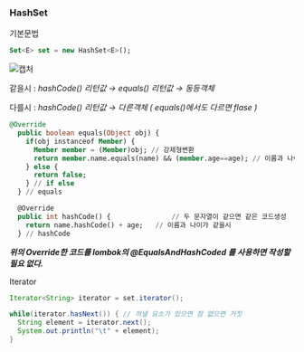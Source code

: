 

### HashSet

기본문법

```sql
Set<E> set = new HashSet<E>();
```

![캡처](https://user-images.githubusercontent.com/88135939/180383072-00171fd8-e736-4ed2-b47d-397c8b84012d.JPG)


같을시 : *hashCode() 리턴값 → equals() 리턴값 → 동등객체*

다를시 : *hashCode() 리턴값 → 다른객체 ( equals()에서도 다르면 flase )*

```sql
@Override
  public boolean equals(Object obj) {
    if(obj instanceof Member) {
      Member member = (Member)obj; // 강제형변환
      return member.name.equals(name) && (member.age==age); // 이름과 나이가 같을시
    } else {
      return false;
    } // if else
  } // equals

  @Override
  public int hashCode() {				// 두 문자열이 같으면 같은 코드생성
    return name.hashCode() + age;	// 이름과 나이가 같을시
  } // hashCode
```

***위의 Override한 코드를 lombok의 @EqualsAndHashCoded 를 사용하면 작성할 필요 없다.***

Iterator

```java
Iterator<String> iterator = set.iterator();

while(iterator.hasNext()) { // 꺼낼 요소가 있으면 참 없으면 거짓
  String element = iterator.next();
  System.out.println("\t" + element);
}
```
